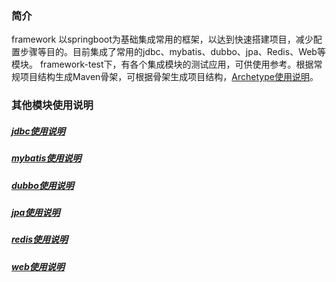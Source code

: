 ### 简介
framework 以springboot为基础集成常用的框架，以达到快速搭建项目，减少配置步骤等目的。目前集成了常用的jdbc、mybatis、dubbo、jpa、Redis、Web等模块。
framework-test下，有各个集成模块的测试应用，可供使用参考。根据常规项目结构生成Maven骨架，可根据骨架生成项目结构，[Archetype使用说明](./reference/archetype-readme.md)。
### 其他模块使用说明
##### [jdbc使用说明](./reference/jdbc-readme.md)
##### [mybatis使用说明](./reference/mybatis-readme.md)
##### [dubbo使用说明](./reference/dubbo-native-readme.md)
##### [jpa使用说明](./reference/jpa-readme.md)
##### [redis使用说明](./reference/redis-readme.md)
##### [web使用说明](./reference/web-readme.md)
